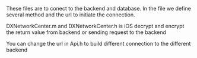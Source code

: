 These files are to conect to the backend and database. In the file we define several method and the url to initiate the connection. 

DXNetworkCenter.m and DXNetworkCenter.h is iOS decrypt and encrypt the return value from backend or sending request to the backend

You can change the url in Api.h to build different connection to the different backend
